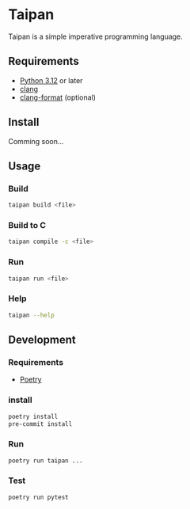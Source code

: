 # Taipan

Taipan is a simple imperative programming language.

## Requirements

- [Python 3.12](https://www.python.org/downloads/release/python-3120/) or later
- [clang](https://clang.llvm.org/)
- [clang-format](https://clang.llvm.org/docs/ClangFormat.html) (optional)

## Install

Comming soon...

## Usage

### Build

```bash
taipan build <file>
```

### Build to C

```bash
taipan compile -c <file>
```

### Run

```bash
taipan run <file>
```

### Help

```bash
taipan --help
```

## Development

### Requirements

- [Poetry](https://python-poetry.org/docs/)

### install

```bash
poetry install
pre-commit install
```

### Run

```bash
poetry run taipan ...
```

### Test

```bash
poetry run pytest
```
